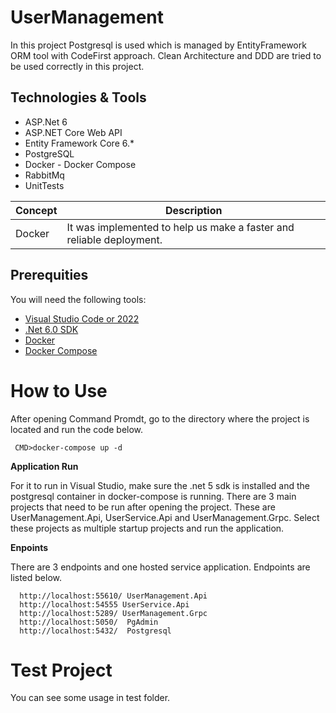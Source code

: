 # UserManagement 

In this project Postgresql is used which is managed by EntityFramework ORM tool with CodeFirst approach.
Clean Architecture and DDD are tried to be used correctly in this project.

## Technologies & Tools

* ASP.Net 6
* ASP.NET Core Web API
* Entity Framework Core 6.*
* PostgreSQL
* Docker - Docker Compose
* RabbitMq
* UnitTests

| Concept | Description |
| --- | --- |
| Docker | It was implemented to help us make a faster and reliable deployment. |

## Prerequities

You will need the following tools:

* [Visual Studio Code or 2022](https://www.visualstudio.com/downloads/) 
* [.Net 6.0 SDK](https://dotnet.microsoft.com/download/dotnet/6.0)
* [Docker](https://www.docker.com/)
* [Docker Compose](https://docs.docker.com/compose/)


# How to Use
 After opening Command Promdt, go to the directory where the project is located and run the code below.
```
 CMD>docker-compose up -d
```
**Application Run**

For it to run in Visual Studio, make sure the .net 5 sdk is installed and the postgresql container in docker-compose is running. There are 3 main projects that need to be run after opening the project. These are UserManagement.Api, UserService.Api and UserManagement.Grpc. 
Select these projects as multiple startup projects and run the application.

**Enpoints**

There are 3 endpoints and one hosted service application. Endpoints are listed below.

```
  http://localhost:55610/ UserManagement.Api
  http://localhost:54555 UserService.Api
  http://localhost:5289/ UserManagement.Grpc
  http://localhost:5050/  PgAdmin
  http://localhost:5432/  Postgresql
```

# Test Project
You can see some usage in test folder.